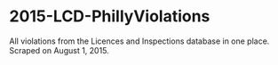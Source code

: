 # 2015-LCD-PhillyViolations
All violations from the Licences and Inspections database in one place. Scraped on August 1, 2015.
